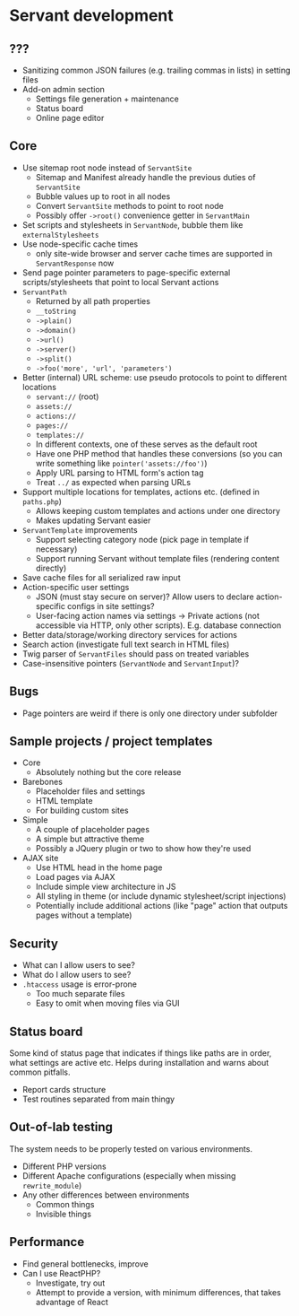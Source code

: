 
# Servant development

## ???

- Sanitizing common JSON failures (e.g. trailing commas in lists) in setting files
- Add-on admin section
	- Settings file generation + maintenance
	- Status board
	- Online page editor



## Core

- Use sitemap root node instead of `ServantSite`
	- Sitemap and Manifest already handle the previous duties of `ServantSite`
	- Bubble values up to root in all nodes
	- Convert `ServantSite` methods to point to root node
	- Possibly offer `->root()` convenience getter in `ServantMain`
- Set scripts and stylesheets in `ServantNode`, bubble them like `externalStylesheets`
- Use node-specific cache times
	- only site-wide browser and server cache times are supported in `ServantResponse` now
- Send page pointer parameters to page-specific external scripts/stylesheets that point to local Servant actions
- `ServantPath`
	- Returned by all path properties
	- `__toString`
	- `->plain()`
	- `->domain()`
	- `->url()`
	- `->server()`
	- `->split()`
	- `->foo('more', 'url', 'parameters')`
- Better (internal) URL scheme: use pseudo protocols to point to different locations
	- `servant://` (root)
	- `assets://`
	- `actions://`
	- `pages://`
	- `templates://`
	- In different contexts, one of these serves as the default root
	- Have one PHP method that handles these conversions (so you can write something like `pointer('assets://foo')`)
	- Apply URL parsing to HTML form's action tag
	- Treat `../` as expected when parsing URLs
- Support multiple locations for templates, actions etc. (defined in `paths.php`)
	- Allows keeping custom templates and actions under one directory
	- Makes updating Servant easier
- `ServantTemplate` improvements
	- Support selecting category node (pick page in template if necessary)
	- Support running Servant without template files (rendering content directly)
- Save cache files for all serialized raw input
- Action-specific user settings
	- JSON (must stay secure on server)? Allow users to declare action-specific configs in site settings?
	- User-facing action names via settings
	-> Private actions (not accessible via HTTP, only other scripts). E.g. database connection
- Better data/storage/working directory services for actions
- Search action (investigate full text search in HTML files)
- Twig parser of `ServantFiles` should pass on treated variables
- Case-insensitive pointers (`ServantNode` and `ServantInput`)?



## Bugs

- Page pointers are weird if there is only one directory under subfolder



## Sample projects / project templates

- Core
	- Absolutely nothing but the core release
- Barebones
	- Placeholder files and settings
	- HTML template
	- For building custom sites
- Simple
	- A couple of placeholder pages
	- A simple but attractive theme
	- Possibly a JQuery plugin or two to show how they're used
- AJAX site
	- Use HTML head in the home page
	- Load pages via AJAX
	- Include simple view architecture in JS
	- All styling in theme (or include dynamic stylesheet/script injections)
	- Potentially include additional actions (like "page" action that outputs pages without a template)



## Security

- What can I allow users to see?
- What do I allow users to see?
- `.htaccess` usage is error-prone
	- Too much separate files
	- Easy to omit when moving files via GUI



## Status board

Some kind of status page that indicates if things like paths are in order, what settings are active etc. Helps during installation and warns about common pitfalls.

- Report cards structure
- Test routines separated from main thingy



## Out-of-lab testing

The system needs to be properly tested on various environments.

- Different PHP versions
- Different Apache configurations (especially when missing `rewrite_module`)
- Any other differences between environments
	- Common things
	- Invisible things



## Performance

- Find general bottlenecks, improve
- Can I use ReactPHP?
	- Investigate, try out
	- Attempt to provide a version, with minimum differences, that takes advantage of React
